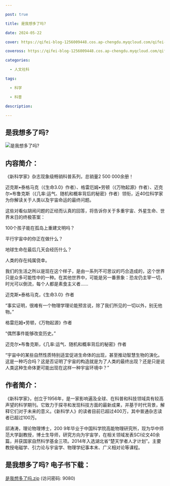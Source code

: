 ```yaml
---

post: true

title: 是我想多了吗?

date: 2024-05-22

cover: https://qifei-blog-1256009448.cos.ap-chengdu.myqcloud.com/qifei-blog/6638424a0ea9cb1403a6e866.jpg

coveross: https://qifei-blog-1256009448.cos.ap-chengdu.myqcloud.com/qifei-blog/6638424a0ea9cb1403a6e866.jpg

categories:

  - 人文社科

tags:

  - 科学 

  - 科普

description: 

---
```




## 是我想多了吗? 

![是我想多了吗?](https://qifei-blog-1256009448.cos.ap-chengdu.myqcloud.com/qifei-blog/6638424a0ea9cb1403a6e866.jpg)

## 内容简介：

《新科学家》杂志现象级畅销科普系列，总销量2 500 000余册！

迈克斯•泰格马克（《生命3.0》作者）、格雷厄姆•劳顿（《万物起源》作者）、迈克尔•布鲁克斯（《几率:运气、随机和概率背后的秘密》作者）领衔，近40位科学家为你解读关于人类以及宇宙命运的最终问题。

这些对看似胡闹问题的正经而认真的回答，将告诉你关于多重宇宙、外星生命、世界末日的终极答案：

100个孩子能在孤岛上重建文明吗？

平行宇宙中的你正在做什么？

地球生命在最后几天会经历什么？

人类的存在纯属侥幸。

我们的生活之所以是现在这个样子，是由一系列不可思议的巧合造成的，这个世界只是众多可能性中的一种。在其他世界中，可能是另一番景象：恐龙仍主宰一切，时光可以倒流，每个人都是素食主义者……

迈克斯•泰格马克，《生命3.0》作者

“事实证明，很难有一个物理学理论能预言说，除了我们所见的一切以外，别无他物。”

格雷厄姆•劳顿，《万物起源》作者

“偶然事件能够改变历史。”

迈克尔•布鲁克斯，《几率:运气、随机和概率背后的秘密》作者

“宇宙中的某些自然性质特别适宜促进生命体的出现，甚至推动智慧生物的演化。这是一种巧合吗？这是否证明了宇宙的构造就是为了人类的最终出现？还是只是说人类这种生命体更可能出现在这样一种宇宙环境中？”

## 作者简介：

《新科学家》，创立于1956年，是一家影响遍及全球、在科普和科技领域具有较高声望的科学期刊。它致力于探寻和发现科技方面的最新成果，并基于时代背景，解释它们对于未来的意义。《新科学人》的读者目前已超过400万，其中普通杂志读者已超过100万。

邱涛涛，理论物理博士，200 9年毕业于中国科学院高能物理研究所，现为华中师范大学副教授，博士生导师，研究方向为宇宙学，在相关领域发表SCI论文40余篇，并获国家自然科学基金三项。2014年入选湖北省“楚天学者人才计划”。主要教授电磁学、引力论与宇宙学、物理学纪事本末、广义相对论等课程。

## 是我想多了吗? 电子书下载：

<a href="https://url54.ctfile.com/f/18000254-1242201454-f63c34?p=9080" target="_blank" rel="noopener">是我想多了吗.zip</a> (访问密码: 9080)



                    